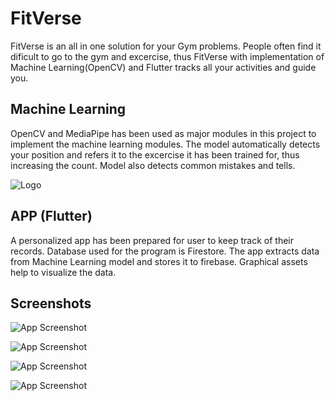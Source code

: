 
# FitVerse

FitVerse is an all in one solution for your Gym problems. People often find it dificult to go to the gym and excercise, thus FitVerse with implementation of Machine Learning(OpenCV) and Flutter tracks all your activities and guide you.


## Machine Learning

OpenCV and MediaPipe has been used as major modules in this project to implement the machine learning modules. The model automatically detects your position and refers it to the excercise it has been trained for, thus increasing the count. Model also detects common mistakes and tells.

![Logo](https://im.ezgif.com/tmp/ezgif-1-0e2e8d66f2.gif)
## APP (Flutter)

A personalized app has been prepared for user to keep track of their records. Database used for the program is Firestore. The app extracts data from Machine Learning model and stores it to firebase. Graphical assets help to visualize the data.

## Screenshots

![App Screenshot](https://im3.ezgif.com/tmp/ezgif-3-0b12b4f858.gif)

![App Screenshot](https://im3.ezgif.com/tmp/ezgif-3-9f98e5ad60.gif)

![App Screenshot](https://im3.ezgif.com/tmp/ezgif-3-d755cb7ae2.gif)

![App Screenshot](https://im3.ezgif.com/tmp/ezgif-3-ab5d67480a.gif)

